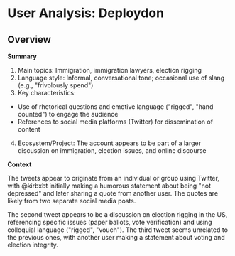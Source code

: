 # User Analysis: Deploydon

## Overview

**Summary**

1. Main topics: Immigration, immigration lawyers, election rigging
2. Language style: Informal, conversational tone; occasional use of slang (e.g., "frivolously spend")
3. Key characteristics:
 * Use of rhetorical questions and emotive language ("rigged", "hand counted") to engage the audience
 * References to social media platforms (Twitter) for dissemination of content
4. Ecosystem/Project: The account appears to be part of a larger discussion on immigration, election issues, and online discourse

**Context**

The tweets appear to originate from an individual or group using Twitter, with @kirbxbt initially making a humorous statement about being "not depressed" and later sharing a quote from another user. The quotes are likely from two separate social media posts.

The second tweet appears to be a discussion on election rigging in the US, referencing specific issues (paper ballots, vote verification) and using colloquial language ("rigged", "vouch"). The third tweet seems unrelated to the previous ones, with another user making a statement about voting and election integrity.